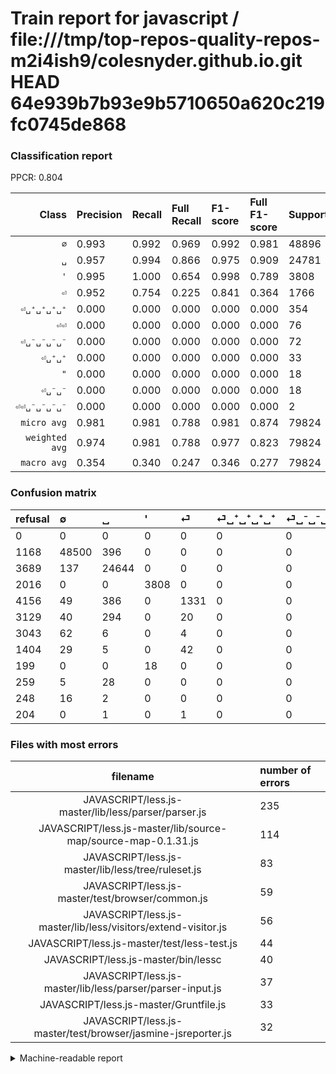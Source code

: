 # Train report for javascript / file:///tmp/top-repos-quality-repos-m2i4ish9/colesnyder.github.io.git HEAD 64e939b7b93e9b5710650a620c219fc0745de868

### Classification report

PPCR: 0.804

| Class | Precision | Recall | Full Recall | F1-score | Full F1-score | Support | Full Support | PPCR |
|------:|:----------|:-------|:------------|:---------|:---------|:--------|:-------------|:-----|
| `∅` | 0.993| 0.992| 0.969| 0.992| 0.981| 48896| 50064| 0.977 |
| `␣` | 0.957| 0.994| 0.866| 0.975| 0.909| 24781| 28470| 0.870 |
| `'` | 0.995| 1.000| 0.654| 0.998| 0.789| 3808| 5824| 0.654 |
| `⏎` | 0.952| 0.754| 0.225| 0.841| 0.364| 1766| 5922| 0.298 |
| `⏎␣⁺␣⁺␣⁺␣⁺` | 0.000| 0.000| 0.000| 0.000| 0.000| 354| 3483| 0.102 |
| `⏎⏎` | 0.000| 0.000| 0.000| 0.000| 0.000| 76| 1480| 0.051 |
| `⏎␣⁻␣⁻␣⁻␣⁻` | 0.000| 0.000| 0.000| 0.000| 0.000| 72| 3115| 0.023 |
| `⏎␣⁺␣⁺` | 0.000| 0.000| 0.000| 0.000| 0.000| 33| 292| 0.113 |
| `"` | 0.000| 0.000| 0.000| 0.000| 0.000| 18| 217| 0.083 |
| `⏎␣⁻␣⁻` | 0.000| 0.000| 0.000| 0.000| 0.000| 18| 266| 0.068 |
| `⏎⏎␣⁻␣⁻␣⁻␣⁻` | 0.000| 0.000| 0.000| 0.000| 0.000| 2| 206| 0.010 |
| `micro avg` | 0.981| 0.981| 0.788| 0.981| 0.874| 79824| 99339| 0.804 |
| `weighted avg` | 0.974| 0.981| 0.788| 0.977| 0.823| 79824| 99339| 0.804 |
| `macro avg` | 0.354| 0.340| 0.247| 0.346| 0.277| 79824| 99339| 0.804 |

### Confusion matrix

|refusal|  ∅| ␣| '| ⏎| ⏎␣⁺␣⁺␣⁺␣⁺| ⏎␣⁻␣⁻␣⁻␣⁻| ⏎⏎| "| ⏎␣⁺␣⁺| ⏎␣⁻␣⁻| ⏎⏎␣⁻␣⁻␣⁻␣⁻| 
|:---|:---|:---|:---|:---|:---|:---|:---|:---|:---|:---|:---|
|0 |0 |0 |0 |0 |0 |0 |0 |0 |0 |0 |0 |
|1168 |48500 |396 |0 |0 |0 |0 |0 |0 |0 |0 |0 |
|3689 |137 |24644 |0 |0 |0 |0 |0 |0 |0 |0 |0 |
|2016 |0 |0 |3808 |0 |0 |0 |0 |0 |0 |0 |0 |
|4156 |49 |386 |0 |1331 |0 |0 |0 |0 |0 |0 |0 |
|3129 |40 |294 |0 |20 |0 |0 |0 |0 |0 |0 |0 |
|3043 |62 |6 |0 |4 |0 |0 |0 |0 |0 |0 |0 |
|1404 |29 |5 |0 |42 |0 |0 |0 |0 |0 |0 |0 |
|199 |0 |0 |18 |0 |0 |0 |0 |0 |0 |0 |0 |
|259 |5 |28 |0 |0 |0 |0 |0 |0 |0 |0 |0 |
|248 |16 |2 |0 |0 |0 |0 |0 |0 |0 |0 |0 |
|204 |0 |1 |0 |1 |0 |0 |0 |0 |0 |0 |0 |

### Files with most errors

| filename | number of errors|
|:----:|:-----|
| JAVASCRIPT/less.js-master/lib/less/parser/parser.js | 235 |
| JAVASCRIPT/less.js-master/lib/source-map/source-map-0.1.31.js | 114 |
| JAVASCRIPT/less.js-master/lib/less/tree/ruleset.js | 83 |
| JAVASCRIPT/less.js-master/test/browser/common.js | 59 |
| JAVASCRIPT/less.js-master/lib/less/visitors/extend-visitor.js | 56 |
| JAVASCRIPT/less.js-master/test/less-test.js | 44 |
| JAVASCRIPT/less.js-master/bin/lessc | 40 |
| JAVASCRIPT/less.js-master/lib/less/parser/parser-input.js | 37 |
| JAVASCRIPT/less.js-master/Gruntfile.js | 33 |
| JAVASCRIPT/less.js-master/test/browser/jasmine-jsreporter.js | 32 |

<details>
    <summary>Machine-readable report</summary>
```json
{
  "cl_report": {"\"": {"f1-score": 0.0, "precision": 0.0, "recall": 0.0, "support": 18}, "\u0027": {"f1-score": 0.9976421273251244, "precision": 0.9952953476215368, "recall": 1.0, "support": 3808}, "macro avg": {"f1-score": 0.3460583345457524, "precision": 0.35427742250133387, "recall": 0.34000485301578914, "support": 79824}, "micro avg": {"f1-score": 0.9806950290639407, "precision": 0.9806950290639407, "recall": 0.9806950290639407, "support": 79824}, "weighted avg": {"f1-score": 0.9768902746361711, "precision": 0.9738251572865068, "recall": 0.9806950290639407, "support": 79824}, "\u2205": {"f1-score": 0.9924898193054618, "precision": 0.9930791596707482, "recall": 0.9919011780104712, "support": 48896}, "\u23ce": {"f1-score": 0.8413400758533501, "precision": 0.952074391988555, "recall": 0.7536806342015855, "support": 1766}, "\u23ce\u23ce": {"f1-score": 0.0, "precision": 0.0, "recall": 0.0, "support": 76}, "\u23ce\u23ce\u2423\u207b\u2423\u207b\u2423\u207b\u2423\u207b": {"f1-score": 0.0, "precision": 0.0, "recall": 0.0, "support": 2}, "\u23ce\u2423\u207a\u2423\u207a": {"f1-score": 0.0, "precision": 0.0, "recall": 0.0, "support": 33}, "\u23ce\u2423\u207a\u2423\u207a\u2423\u207a\u2423\u207a": {"f1-score": 0.0, "precision": 0.0, "recall": 0.0, "support": 354}, "\u23ce\u2423\u207b\u2423\u207b": {"f1-score": 0.0, "precision": 0.0, "recall": 0.0, "support": 18}, "\u23ce\u2423\u207b\u2423\u207b\u2423\u207b\u2423\u207b": {"f1-score": 0.0, "precision": 0.0, "recall": 0.0, "support": 72}, "\u2423": {"f1-score": 0.97516965751934, "precision": 0.9566027482338327, "recall": 0.9944715709616239, "support": 24781}},
  "cl_report_full": {"\"": {"f1-score": 0.0, "precision": 0.0, "recall": 0.0, "support": 217}, "\u0027": {"f1-score": 0.7892227979274611, "precision": 0.9952953476215368, "recall": 0.6538461538461539, "support": 5824}, "macro avg": {"f1-score": 0.2765899048652738, "precision": 0.35427742250133387, "recall": 0.24663401974877094, "support": 99339}, "micro avg": {"f1-score": 0.8738746281319245, "precision": 0.9806950290639407, "recall": 0.7880389373760557, "support": 99339}, "weighted avg": {"f1-score": 0.8226961274982423, "precision": 0.8897490406172562, "recall": 0.7880389373760557, "support": 99339}, "\u2205": {"f1-score": 0.980768841883885, "precision": 0.9930791596707482, "recall": 0.968759987216363, "support": 50064}, "\u23ce": {"f1-score": 0.36366120218579234, "precision": 0.952074391988555, "recall": 0.2247551502870652, "support": 5922}, "\u23ce\u23ce": {"f1-score": 0.0, "precision": 0.0, "recall": 0.0, "support": 1480}, "\u23ce\u23ce\u2423\u207b\u2423\u207b\u2423\u207b\u2423\u207b": {"f1-score": 0.0, "precision": 0.0, "recall": 0.0, "support": 206}, "\u23ce\u2423\u207a\u2423\u207a": {"f1-score": 0.0, "precision": 0.0, "recall": 0.0, "support": 292}, "\u23ce\u2423\u207a\u2423\u207a\u2423\u207a\u2423\u207a": {"f1-score": 0.0, "precision": 0.0, "recall": 0.0, "support": 3483}, "\u23ce\u2423\u207b\u2423\u207b": {"f1-score": 0.0, "precision": 0.0, "recall": 0.0, "support": 266}, "\u23ce\u2423\u207b\u2423\u207b\u2423\u207b\u2423\u207b": {"f1-score": 0.0, "precision": 0.0, "recall": 0.0, "support": 3115}, "\u2423": {"f1-score": 0.9088361115208734, "precision": 0.9566027482338327, "recall": 0.8656129258868985, "support": 28470}},
  "ppcr": 0.8035514752514118
}
```
</details>
